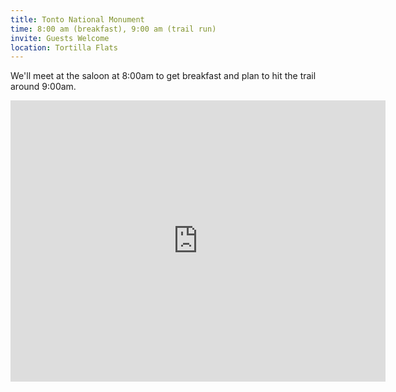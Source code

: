 ```yaml
---
title: Tonto National Monument
time: 8:00 am (breakfast), 9:00 am (trail run)
invite: Guests Welcome
location: Tortilla Flats
---
```


We'll meet at the saloon at 8:00am to get breakfast and plan to hit the trail
around 9:00am.

<iframe src="https://www.google.com/maps/embed?pb=!1m18!1m12!1m3!1d59728.34550516!2d-111.42823376108687!3d33.534034585291344!2m3!1f0!2f0!3f0!3m2!1i1024!2i768!4f13.1!3m3!1m2!1s0x872bb74b2e613971%3A0x1a806a42168f0941!2sTortilla%20Flat%20Saloon!5e0!3m2!1sen!2sus!4v1735860327475!5m2!1sen!2sus" width="600" height="450" style="border:0;" allowfullscreen="" loading="lazy" referrerpolicy="no-referrer-when-downgrade"></iframe>
